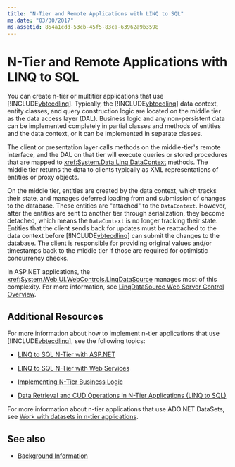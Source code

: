 ```yaml
---
title: "N-Tier and Remote Applications with LINQ to SQL"
ms.date: "03/30/2017"
ms.assetid: 854a1cdd-53cb-45f5-83ca-63962a9b3598
---
```

# N-Tier and Remote Applications with LINQ to SQL
You can create n-tier or multitier applications that use [!INCLUDE[vbtecdlinq](../../../../../../includes/vbtecdlinq-md.md)]. Typically, the [!INCLUDE[vbtecdlinq](../../../../../../includes/vbtecdlinq-md.md)] data context, entity classes, and query construction logic are located on the middle tier as the data access layer (DAL). Business logic and any non-persistent data can be implemented completely in partial classes and methods of entities and the data context, or it can be implemented in separate classes.

 The client or presentation layer calls methods on the middle-tier's remote interface, and the DAL on that tier will execute queries or stored procedures that are mapped to <xref:System.Data.Linq.DataContext> methods. The middle tier returns the data to clients typically as XML representations of entities or proxy objects.

 On the middle tier, entities are created by the data context, which tracks their state, and manages deferred loading from and submission of changes to the database. These entities are "attached" to the `DataContext`. However, after the entities are sent to another tier through serialization, they become detached, which means the `DataContext` is no longer tracking their state. Entities that the client sends back for updates must be reattached to the data context before [!INCLUDE[vbtecdlinq](../../../../../../includes/vbtecdlinq-md.md)] can submit the changes to the database. The client is responsible for providing original values and/or timestamps back to the middle tier if those are required for optimistic concurrency checks.

 In ASP.NET applications, the <xref:System.Web.UI.WebControls.LinqDataSource> manages most of this complexity. For more information, see [LinqDataSource Web Server Control Overview](https://docs.microsoft.com/previous-versions/aspnet/bb547113(v=vs.100)).

## Additional Resources
 For more information about how to implement n-tier applications that use [!INCLUDE[vbtecdlinq](../../../../../../includes/vbtecdlinq-md.md)], see the following topics:

-   [LINQ to SQL N-Tier with ASP.NET](../../../../../../docs/framework/data/adonet/sql/linq/linq-to-sql-n-tier-with-aspnet.md)

-   [LINQ to SQL N-Tier with Web Services](../../../../../../docs/framework/data/adonet/sql/linq/linq-to-sql-n-tier-with-web-services.md) 

-   [Implementing N-Tier Business Logic](../../../../../../docs/framework/data/adonet/sql/linq/implementing-business-logic-linq-to-sql.md)

-   [Data Retrieval and CUD Operations in N-Tier Applications (LINQ to SQL)](../../../../../../docs/framework/data/adonet/sql/linq/data-retrieval-and-cud-operations-in-n-tier-applications.md)

 For more information about n-tier applications that use ADO.NET DataSets, see [Work with datasets in n-tier applications](/visualstudio/data-tools/work-with-datasets-in-n-tier-applications).

## See also
- [Background Information](../../../../../../docs/framework/data/adonet/sql/linq/background-information.md)
